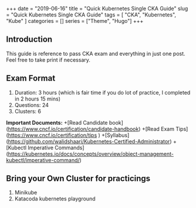 +++ 
date = "2019-06-16"
title = "Quick Kubernetes Single CKA Guide"
slug = "Quick Kubernetes Single CKA Guide" 
tags = [
    "CKA",
    "Kubernetes",
    "Kube"
]
categories = []
series = ["Theme", "Hugo"]
+++

## Introduction
This guide is reference to pass CKA exam and everything in just one post.
Feel free to take print if necessary. 

## Exam Format
1. Duration: 3 hours (which is fair time if you do lot of practice, I completed in 2 hours 15 mins)
2. Questions: 24
3. Clusters: 6

**Important Documents:**
+[Read Candidate book] (https://www.cncf.io/certification/candidate-handbook)
+[Read Exam Tips] (https://www.cncf.io/certification/tips    )
+[Syllabus] (https://github.com/walidshaari/Kubernetes-Certified-Administrator)
+[Kubectl Imperative Commands] (https://kubernetes.io/docs/concepts/overview/object-management-kubectl/imperative-command/)

## Bring your Own Cluster for practicings
1. Minikube
2. Katacoda kubernetes playground